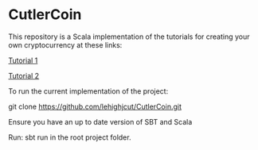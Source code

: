 # CutlerCoin

This repository is a Scala implementation of the tutorials for creating your own cryptocurrency at these links:

[Tutorial 1](https://medium.com/programmers-blockchain/create-simple-blockchain-java-tutorial-from-scratch-6eeed3cb03fa)

[Tutorial 2](https://medium.com/programmers-blockchain/creating-your-first-blockchain-with-java-part-2-transactions-2cdac335e0ce)

To run the current implementation of the project:

git clone https://github.com/lehighjcut/CutlerCoin.git

Ensure you have an up to date version of SBT and Scala

Run: sbt run in the root project folder.
